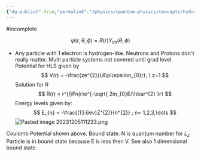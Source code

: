 ```yaml
---
{"dg-publish":true,"permalink":"/physics/quantum-physics/concepts/hydrogen-like-atom/"}
---
```


#incomplete

$$
\psi(r,\theta,\phi) = R(r)Y_{lm}(\theta, \phi)
$$
- Any particle with 1 electron is hydrogen-like. Neutrons and Protons don't really matter. Multi particle systems not covered until grad level. 
Potential for HLS given by 
$$
V(r) = -\frac{ze^{2}}{4\pi\epsilon_{0}r}; \ z=1
$$
Solution for R
$$
R(r) = r^{l}Fn(r)e^{-\sqrt{ 2m_{0}E/\hbar^{2} }r}
$$
Energy levels given by:
$$
E_{n} = -\frac{(13.6ev)Z^{2}}{n^{2}} ; n= 1,2,3,\dots
$$
![Pasted image 20231205111233.png](/img/user/Attachments/Pasted%20image%2020231205111233.png)

Coulomb Potential shown above. Bound state. 
N is quantum number for $L_{z}$
Particle is in bound state because E is less then V. See also 1 dimensional bound state.